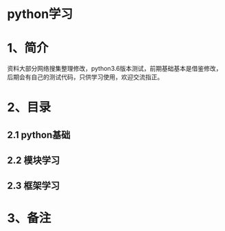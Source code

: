 # python学习

# 1、简介

资料大部分网络搜集整理修改，python3.6版本测试，前期基础基本是借鉴修改，后期会有自己的测试代码，只供学习使用，欢迎交流指正。

# 2、目录

## 2.1 python基础

## 2.2 模块学习

## 2.3 框架学习

# 3、备注




